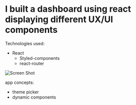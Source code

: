# I built a dashboard using react displaying different UX/UI components


Technologies used:
  * React
    * Styled-components
    * react-router

![Screen Shot](https://ipfs.io/ipfs/QmNVqXMrLXMuKxwfyF8YPHFJyEe4UpXBPAM1qr8THqfSgp)


app concepts: 
 * theme picker
 * dynamic components
